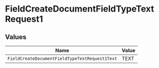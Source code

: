 # FieldCreateDocumentFieldTypeTextRequest1


## Values

| Name                                           | Value                                          |
| ---------------------------------------------- | ---------------------------------------------- |
| `FieldCreateDocumentFieldTypeTextRequest1Text` | TEXT                                           |
